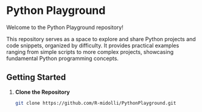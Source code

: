 # Python Playground

Welcome to the Python Playground repository!

This repository serves as a space to explore and share Python projects and code snippets, organized by difficulty. It provides practical examples ranging from simple scripts to more complex projects, showcasing fundamental Python programming concepts.

## Getting Started

1. **Clone the Repository**

   ```bash
   git clone https://github.com/R-midolli/PythonPlayground.git
